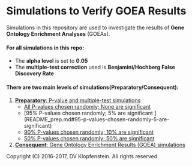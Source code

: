 # Simulations to Verify GOEA Results
Simulations in this repository are used to investigate the results of **Gene Ontology Enrichment Analyses** (GOEAs).    

#### For all simulations in this repo:    
  * The **alpha level** is set to **0.05**
  * The **multiple-test correction** used is **Benjamini/Hochberg False Discovery Rate**

#### There are two main levels of simulations(Preparatory/Consequent):
  1. [**Preparatory**: P-value and multiple-test simulations](#preparatory-p-value-and-multiple-test-simulations)    
      * [All P-values chosen randomly; None are significant](README_prep.md#all-p-values-chosen-randomly-none-are-significant-1)
      * [95% P-values chosen randomly; 5% are significant ] (README_prep.md#95-p-values-chosen-randomly-5-are-significant)
      * [90% P-values chosen randomly; 10% are significant ](README_prep.md#90-p-values-chosen-randomly-10-are-significant)
      * [50% P-values chosen randomly; 50% are significant ](README_prep.md#50-p-values-chosen-randomly-50-are-significant)
  2. [**Consequent**: Gene Ontology Enrichment Results (GOEA) simulations](README_main.md#consequent-goea-simulations)

Copyright (C) 2016-2017, DV Klopfenstein. All rights reserved.
